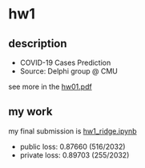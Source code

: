 # hw1
## description
- COVID-19 Cases Prediction
- Source: Delphi group @ CMU

see more in the [hw01.pdf](hw01.pdf)

## my work
my final submission is [hw1_ridge.ipynb](hw1_ridge.ipynb)
- public loss: 0.87660 (516/2032)
- private loss: 0.89703 (255/2032)